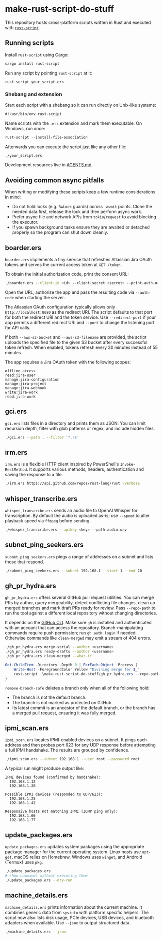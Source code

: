 # make-rust-script-do-stuff

This repository hosts cross-platform scripts written in Rust and executed with [`rust-script`](https://rust-script.org/).

## Running scripts

Install `rust-script` using Cargo:

```sh
cargo install rust-script
```

Run any script by pointing `rust-script` at it:

```sh
rust-script your_script.ers
```

### Shebang and extension

Start each script with a shebang so it can run directly on Unix-like systems:

```rust
#!/usr/bin/env rust-script
```

Name scripts with the `.ers` extension and mark them executable. On Windows, run once:

```powershell
rust-script --install-file-association
```

Afterwards you can execute the script just like any other file:

```bash
./your_script.ers
```

Development resources live in [AGENTS.md](AGENTS.md).

## Avoiding common async pitfalls

When writing or modifying these scripts keep a few runtime considerations in mind:

* Do not hold locks (e.g. `RwLock` guards) across `.await` points. Clone the
  needed data first, release the lock and then perform async work.
* Prefer async file and network APIs from `tokio`/`reqwest` to avoid blocking the
  executor.
* If you spawn background tasks ensure they are awaited or detached properly so
  the program can shut down cleanly.


## boarder.ers

`boarder.ers` implements a tiny service that refreshes Atlassian Jira OAuth
tokens and serves the current access token at `GET /token`.

To obtain the initial authorization code, print the consent URL:

```bash
./boarder.ers --client-id <id> --client-secret <secret> --print-auth-url
```

Open the URL, authorize the app and pass the resulting code via
`--auth-code` when starting the server.

The Atlassian OAuth configuration typically allows only
`http://localhost:8080` as the redirect URI. The script defaults to that
port for both the redirect URI and the token service. Use
`--redirect-port` if your app permits a different redirect URI and
`--port` to change the listening port for API calls.

If both `--aws-s3-bucket` and `--aws-s3-filename` are provided, the script
uploads the specified file to the given S3 bucket after every successful token
refresh. When enabled, tokens refresh every 30 minutes instead of 55 minutes.

The app requires a Jira OAuth token with the following scopes:

```
offline_access
read:jira-user
manage:jira-configuration
manage:jira-project
manage:jira-webhook
write:jira-work
read:jira-work
```

## gci.ers

`gci.ers` lists files in a directory and prints them as JSON. You can limit recursion depth, filter with glob patterns or regex, and include hidden files.

```bash
./gci.ers --path . --filter '*.rs'
```

## irm.ers

`irm.ers` is a flexible HTTP client inspired by PowerShell's `Invoke-RestMethod`. It supports various methods, headers, authentication and saving the response to a file.

```bash
./irm.ers https://api.github.com/repos/rust-lang/rust -Verbose
```

## whisper_transcribe.ers

`whisper_transcribe.ers` sends an audio file to OpenAI Whisper for transcription. By default the audio is uploaded as-is; use `--speed` to alter playback speed via `ffmpeg` before sending.

```bash
./whisper_transcribe.ers --apikey <key> --path audio.wav
```

## subnet_ping_seekers.ers

`subnet_ping_seekers.ers` pings a range of addresses on a subnet and lists those that respond.

```bash
./subnet_ping_seekers.ers --subnet 192.168.1 --start 1 --end 20
```

## gh_pr_hydra.ers

`gh_pr_hydra.ers` offers several GitHub pull request utilities. You can merge PRs
by author, query mergeability, detect conflicting file changes, clean up merged
branches and mark draft PRs ready for review. Pass `--repo-path` to run the tool
against a different local repository without changing directories.

It depends on the [GitHub CLI](https://cli.github.com/). Make sure `gh` is installed
and authenticated with an account that can access the repository. Branch-manipulating
commands require push permission; run `gh auth login` if needed. Otherwise
commands like `clean-merged` may emit a stream of 404 errors.

```bash
./gh_pr_hydra.ers merge-serial --author <username>
./gh_pr_hydra.ers ready-drafts --author <username>
./gh_pr_hydra.ers clean-merged --what-if
```

```powershell
Get-ChildItem -Directory -Depth 0 | ForEach-Object -Process {
    Write-Host -ForegroundColor Yellow "Divining merge for $_"
    rust-script .\make-rust-script-do-stuff\gh_pr_hydra.ers --repo-path $_.FullName merge-divination --author mcburgertron
}
```

`remove-branch-safe` deletes a branch only when all of the following hold:

* The branch is not the default branch.
* The branch is not marked as protected on GitHub.
* Its latest commit is an ancestor of the default branch, or the branch has a
  merged pull request, ensuring it was fully merged.


## ipmi_scan.ers

`ipmi_scan.ers` locates IPMI-enabled devices on a subnet. It pings each address and then probes port 623 for any UDP response before attempting a full IPMI handshake. The results are grouped by confidence.

```bash
./ipmi_scan.ers --subnet 192.168.1 --user root --password root
```

A typical run might produce output like:

```
IPMI devices found (confirmed by handshake):
  192.168.1.12
  192.168.1.20

Possible IPMI devices (responded to UDP/623):
  192.168.1.25
  192.168.1.42

Responsive hosts not matching IPMI (ICMP ping only):
  192.168.1.66
  192.168.1.77
```

## update_packages.ers

`update_packages.ers` updates system packages using the appropriate package manager for the current operating system. Linux hosts use `apt-get`, macOS relies on Homebrew, Windows uses `winget`, and Android (Termux) uses `pkg`.

```bash
./update_packages.ers
# show commands without executing them
./update_packages.ers --dry-run
```

## machine_details.ers

`machine_details.ers` prints information about the current machine. It combines
generic data from `sysinfo` with platform specific helpers. The script now also
lists disk usage, PCIe devices, USB devices, and bluetooth adapters when
available. Use `--json` to output structured data.

```bash
./machine_details.ers --json
```
